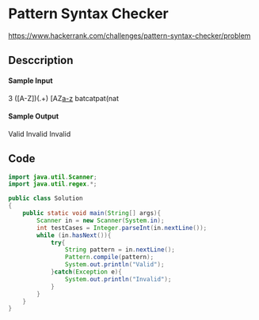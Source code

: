 # Pattern Syntax Checker
https://www.hackerrank.com/challenges/pattern-syntax-checker/problem

## Desccription
#### Sample Input

3
([A-Z])(.+)
[AZ[a-z](a-z)
batcatpat(nat

#### Sample Output

Valid
Invalid
Invalid
## Code
```java
import java.util.Scanner;
import java.util.regex.*;

public class Solution
{
	public static void main(String[] args){
		Scanner in = new Scanner(System.in);
		int testCases = Integer.parseInt(in.nextLine());
		while (in.hasNext()){
            try{
                String pattern = in.nextLine();
                Pattern.compile(pattern);
                System.out.println("Valid");
            }catch(Exception e){
                System.out.println("Invalid");
            }
        }
	}
}
```
